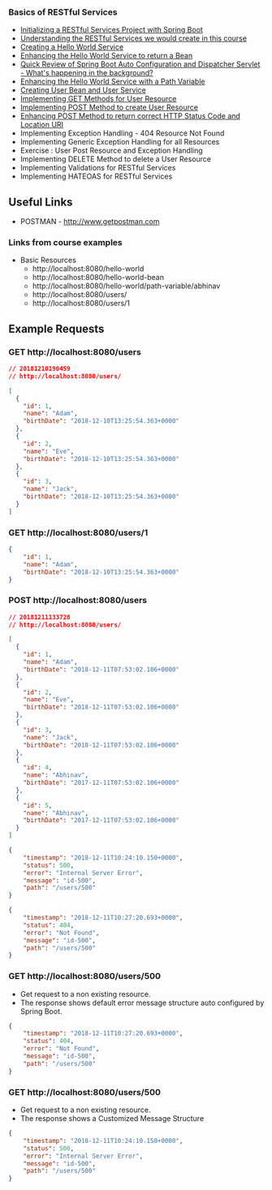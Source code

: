 ### Basics of RESTful Services
 - [Initializing a RESTful Services Project with Spring Boot](https://github.com/abhinavkorpal/microservices/blob/master/spring-microservices/initializing_a_RESTful_Services_Project_with_Spring_Boot.md)
 - [Understanding the RESTful Services we would create in this course](https://github.com/abhinavkorpal/microservices/blob/master/spring-microservices/Understanding_the_RESTful_Services.md)
 - [Creating a Hello World Service](https://github.com/abhinavkorpal/microservices/blob/master/spring-microservices/Creating_a_Hello_World_Service.md)
 - [Enhancing the Hello World Service to return a Bean](https://github.com/abhinavkorpal/microservices/blob/master/spring-microservices/Enhancing_the_Hello_World_Service_to_return_a_Bean.md)
 - [Quick Review of Spring Boot Auto Configuration and Dispatcher Servlet - What's happening in the background?](https://github.com/abhinavkorpal/microservices/blob/master/spring-microservices/Spring_Boot_Auto_Configuration_and_Dispatcher_Servlet.md)
 - [Enhancing the Hello World Service with a Path Variable](https://github.com/abhinavkorpal/microservices/blob/master/spring-microservices/Enhancing_the_Hello_World_Service_with_a_Path_Variable.md)
 - [Creating User Bean and User Service](https://github.com/abhinavkorpal/microservices/blob/master/spring-microservices/Creating_User_Bean_and_User_Service.md)
 - [Implementing GET Methods for User Resource](https://github.com/abhinavkorpal/microservices/blob/master/spring-microservices/Implementing_GET_Methods_for_User_Resource.md)
 - [Implementing POST Method to create User Resource](https://github.com/abhinavkorpal/microservices/blob/master/spring-microservices/Enhancing_POST_Method_to_return_correct_HTTP_Status_Code_and_Location_URI.md)
 - [Enhancing POST Method to return correct HTTP Status Code and Location URI](https://github.com/abhinavkorpal/microservices/blob/master/spring-microservices/Enhancing_POST_Method_to_return_correct_HTTP_Status_Code_and_Location_URI.md)
 - Implementing Exception Handling - 404 Resource Not Found
 - Implementing Generic Exception Handling for all Resources
 - Exercise : User Post Resource and Exception Handling
 - Implementing DELETE Method to delete a User Resource
 - Implementing Validations for RESTful Services
 - Implementing HATEOAS for RESTful Services

## Useful Links

- POSTMAN - http://www.getpostman.com

### Links from course examples
- Basic Resources
  - http://localhost:8080/hello-world
  - http://localhost:8080/hello-world-bean
  - http://localhost:8080/hello-world/path-variable/abhinav
  - http://localhost:8080/users/
  - http://localhost:8080/users/1
  
  
## Example Requests

### GET http://localhost:8080/users
```json
// 20181210190459
// http://localhost:8080/users/

[
  {
    "id": 1,
    "name": "Adam",
    "birthDate": "2018-12-10T13:25:54.363+0000"
  },
  {
    "id": 2,
    "name": "Eve",
    "birthDate": "2018-12-10T13:25:54.363+0000"
  },
  {
    "id": 3,
    "name": "Jack",
    "birthDate": "2018-12-10T13:25:54.363+0000"
  }
]
```

### GET http://localhost:8080/users/1
```json
{
    "id": 1,
    "name": "Adam",
    "birthDate": "2018-12-10T13:25:54.363+0000"
}
```

### POST http://localhost:8080/users
```json
// 20181211133728
// http://localhost:8080/users/

[
  {
    "id": 1,
    "name": "Adam",
    "birthDate": "2018-12-11T07:53:02.106+0000"
  },
  {
    "id": 2,
    "name": "Eve",
    "birthDate": "2018-12-11T07:53:02.106+0000"
  },
  {
    "id": 3,
    "name": "Jack",
    "birthDate": "2018-12-11T07:53:02.106+0000"
  },
  {
    "id": 4,
    "name": "Abhinav",
    "birthDate": "2017-12-11T07:53:02.106+0000"
  },
  {
    "id": 5,
    "name": "Abhinav",
    "birthDate": "2017-12-11T07:53:02.106+0000"
  }
]
```


```json
{
    "timestamp": "2018-12-11T10:24:10.150+0000",
    "status": 500,
    "error": "Internal Server Error",
    "message": "id-500",
    "path": "/users/500"
}
```

```json
{
    "timestamp": "2018-12-11T10:27:20.693+0000",
    "status": 404,
    "error": "Not Found",
    "message": "id-500",
    "path": "/users/500"
}
```

### GET http://localhost:8080/users/500
- Get request to a non existing resource. 
- The response shows default error message structure auto configured by Spring Boot.

```json
{
    "timestamp": "2018-12-11T10:27:20.693+0000",
    "status": 404,
    "error": "Not Found",
    "message": "id-500",
    "path": "/users/500"
}
```

### GET http://localhost:8080/users/500
- Get request to a non existing resource. 
- The response shows a Customized Message Structure
```json
{
    "timestamp": "2018-12-11T10:24:10.150+0000",
    "status": 500,
    "error": "Internal Server Error",
    "message": "id-500",
    "path": "/users/500"
}
```


